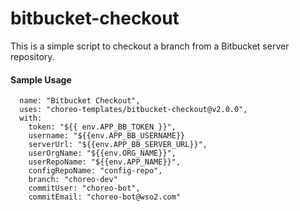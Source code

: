 # bitbucket-checkout

This is a simple script to checkout a branch from a Bitbucket server repository.

#### Sample Usage

```
  name: "Bitbucket Checkout",
  uses: "choreo-templates/bitbucket-checkout@v2.0.0",
  with:
    token: "${{ env.APP_BB_TOKEN }}",
    username: "${{env.APP_BB_USERNAME}}
    serverUrl: "${{env.APP_BB_SERVER_URL}}",
    userOrgName: "${{env.ORG_NAME}}",
    userRepoName: "${{env.APP_NAME}}",
    configRepoName: "config-repo",
    branch: "choreo-dev"
    commitUser: "choreo-bot",
    commitEmail: "choreo-bot@wso2.com"
```
